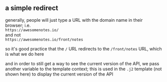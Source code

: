 ## a simple redirect

generally, people will just type a URL with the domain name in their browser; i.e.  
`https://awesomenotes.io/`  
and not  
`https://awesomenotes.io/front/notes`  

so it's good practice that the `/` URL redirects to the `/front/notes` URL, which is what we do here

and in order to still get a way to see the current version of the API, we pass
another variable to the template context; this is used in the `.j2` template
(not shown here) to display the current version of the API
